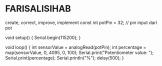 # FARISALISIHAB
create, correct, improve, implement
const int potPin = 32;  // pin input dari pot

void setup() {
  Serial.begin(115200);
}

void loop() {
  int sensorValue = analogRead(potPin);
  int percentage = map(sensorValue, 0, 4095, 0, 100);
  Serial.print("Potentiometer value: ");
  Serial.print(percentage);
  Serial.println("%");
  delay(500);
}
